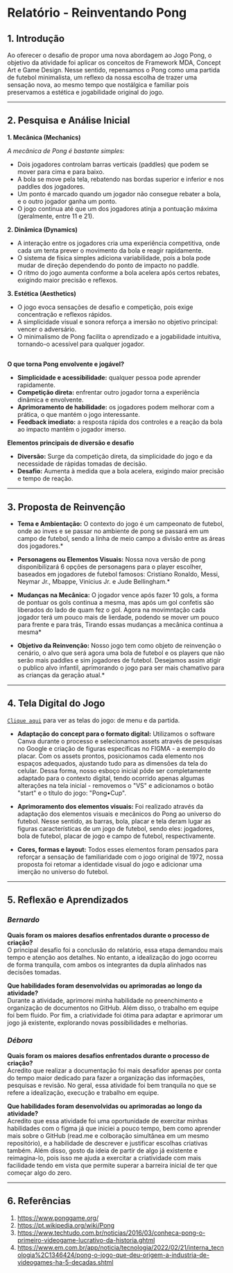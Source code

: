 # Relatório - Reinventando Pong


## 1. Introdução  

Ao oferecer o desafio de propor uma nova abordagem ao Jogo Pong, o objetivo da atividade foi aplicar os conceitos de Framework MDA, Concept Art e Game Design. Nesse sentido, repensamos o Pong como uma partida de futebol minimalista, um reflexo da nossa escolha de trazer uma sensação nova, ao mesmo tempo que nostálgica e familiar pois preservamos a estética e jogabilidade original do jogo.

---

## 2. Pesquisa e Análise Inicial  
**1. Mecânica (Mechanics)**

*A mecânica de Pong é bastante simples:*

- Dois jogadores controlam barras verticais (paddles) que podem se mover para cima e para baixo.
- A bola se move pela tela, rebatendo nas bordas superior e inferior e nos paddles dos jogadores.
- Um ponto é marcado quando um jogador não consegue rebater a bola, e o outro jogador ganha um ponto.
- O jogo continua até que um dos jogadores atinja a pontuação máxima (geralmente, entre 11 e 21).
  
**2. Dinâmica (Dynamics)**

- A interação entre os jogadores cria uma experiência competitiva, onde cada um tenta prever o movimento da bola e reagir rapidamente.
- O sistema de física simples adiciona variabilidade, pois a bola pode mudar de direção dependendo do ponto de impacto no paddle.
- O ritmo do jogo aumenta conforme a bola acelera após certos rebates, exigindo maior precisão e reflexos.
   
**3. Estética (Aesthetics)**
  
- O jogo evoca sensações de desafio e competição, pois exige concentração e reflexos rápidos.
- A simplicidade visual e sonora reforça a imersão no objetivo principal: vencer o adversário.
- O minimalismo de Pong facilita o aprendizado e a jogabilidade intuitiva, tornando-o acessível para qualquer jogador.

##  

**O que torna Pong envolvente e jogável?**

- **Simplicidade e acessibilidade:** qualquer pessoa pode aprender rapidamente.
- **Competição direta:** enfrentar outro jogador torna a experiência dinâmica e envolvente.
- **Aprimoramento de habilidade:** os jogadores podem melhorar com a prática, o que mantém o jogo interessante.
- **Feedback imediato:** a resposta rápida dos controles e a reação da bola ao impacto mantêm o jogador imerso.

**Elementos principais de diversão e desafio**

- **Diversão:** Surge da competição direta, da simplicidade do jogo e da necessidade de rápidas tomadas de decisão.
- **Desafio:** Aumenta à medida que a bola acelera, exigindo maior precisão e tempo de reação.

---

## 3. Proposta de Reinvenção    

- **Tema e Ambientação:** O contexto do jogo é um campeonato de futebol, onde ao inves e se passar no ambiente de pong se passará em um campo de futebol, sendo a linha de meio campo a divisão entre as áreas dos jogadores.*

- **Personagens ou Elementos Visuais:** Nossa nova versão de pong disponibilizará 6 opções de personagens para o player escolher, baseados em jogadores de futebol famosos: Cristiano Ronaldo, Messi, Neymar Jr., Mbappe, Vinicius Jr. e Jude Bellingham.*

- **Mudanças na Mecânica:** O jogador vence após fazer 10 gols, a forma de pontuar os gols continua a mesma, mas após um gol confetis são liberados do lado de quam fez o gol. Agora na movimntação cada jogador terá um pouco mais de lierdade, podendo se mover um pouco para frente e para trás, Tirando essas mudanças a mecânica continua a mesma*

- **Objetivo da Reinvenção:** Nosso jogo tem como objeto de reinvenção o cenário,  o alvo que será agora uma bola de futebol e os players que não serão mais paddles e sim jogadores de futebol. Desejamos assim atigir o publico alvo infantil, aprimorando o jogo para ser mais chamativo para as crianças da geração atual.*

---

## 4. Tela Digital do Jogo  

[`Clique aqui`](https://drive.google.com/drive/folders/12o2MsSV16KzXEVwJZwf4_oUb8IfYchrd?usp=sharing) para ver as telas do jogo: de menu e da partida.

- **Adaptação do concept para o formato digital:** Utilizamos o software Canva durante o processo e selecionamos assets através de pesquisas no Google e criação de figuras específicas no FIGMA - a exemplo do placar. Com os assets prontos, posicionamos cada elemento nos espaços adequados, ajustando tudo para as dimensões da tela do celular. Dessa forma, nosso esboço inicial pôde ser completamente adaptado para o contexto digital, tendo ocorrido apenas algumas alterações na tela inicial - removemos o "VS" e adicionamos o botão "start" e o título do jogo: "Pong•Cup". 

- **Aprimoramento dos elementos visuais:** Foi realizado através da adaptação dos elementos visuais e mecânicos do Pong ao universo do futebol. Nesse sentido, as barras, bola, placar e tela deram lugar as figuras características de um jogo de futebol, sendo eles: jogadores, bola de futebol, placar de jogo e campo de futebol, respectivamente.

- **Cores, formas e layout:** Todos esses elementos foram pensados para reforçar a sensação de familiaridade com o jogo original de 1972, nossa proposta foi retomar a identidade visual do jogo e adicionar uma imerção no universo do futebol.

---

## 5. Reflexão e Aprendizados  

### _Bernardo_

**Quais foram os maiores desafios enfrentados durante o processo de criação?**  
O principal desafio foi a conclusão do relatório, essa etapa demandou mais tempo e atenção aos detalhes. No entanto, a idealização do jogo ocorreu de forma tranquila, com ambos os integrantes da dupla alinhados nas decisões tomadas. 

**Que habilidades foram desenvolvidas ou aprimoradas ao longo da atividade?**  
Durante a atividade, aprimorei minha habilidade no preenchimento e organização de documentos no GitHub. Além disso, o trabalho em equipe foi bem fluido. Por fim, a criatividade foi ótima para adaptar e aprimorar um jogo já existente, explorando novas possibilidades e melhorias.

### _Débora_

**Quais foram os maiores desafios enfrentados durante o processo de criação?**  
Acredito  que realizar a documentação foi mais desafidor apenas por conta do tempo maior dedicado para fazer a organização das informações, pesquisas e revisão. No geral, essa atividade foi bem tranquila no que se refere a idealização, execução e trabalho em equipe.

**Que habilidades foram desenvolvidas ou aprimoradas ao longo da atividade?**  
Acredito que essa atividade foi uma oportunidade de exercitar minhas habilidades com o figma já que iniciei a pouco tempo, bem como aprender mais sobre o GitHub (read.me e colboração simultânea em um mesmo repositório), e a habilidade de descrever e justificar escolhas criativas também. Além disso, gosto da ideia de partir de algo já existente e reimagina-lo, pois isso me ajuda a exercitar a criatividade com mais facilidade tendo em vista que  permite superar a barreira inicial de ter que começar algo do zero.

---

## 6. Referências 

1. https://www.ponggame.org/
2. https://pt.wikipedia.org/wiki/Pong
3. https://www.techtudo.com.br/noticias/2016/03/conheca-pong-o-primeiro-videogame-lucrativo-da-historia.ghtml
4. https://www.em.com.br/app/noticia/tecnologia/2022/02/21/interna_tecnologia%2C1346424/pong-o-jogo-que-deu-origem-a-industria-de-videogames-ha-5-decadas.shtml

